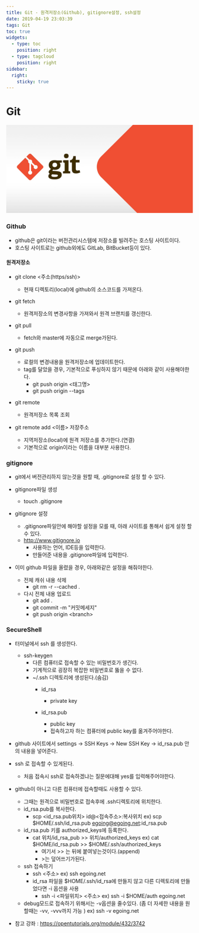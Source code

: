 ```yaml
---
title: Git - 원격저장소(Github), gitignore설정, ssh설정
date: 2019-04-19 23:03:39
tags: Git
toc: true
widgets:
  - type: toc
    position: right
  - type: tagcloud
    position: right
sidebar:
  right:
    sticky: true
---
```

# Git 
![gitlogo](/images/git_logo.png)
<!-- more -->
### Github
- github은 git이라는 버전관리시스템에 저장소를 빌려주는 호스팅 사이트이다.
- 호스팅 사이트로는 github외에도 GitLab, BitBucket등이 있다.

#### 원격저장소
- git clone <주소(https/ssh)>
    - 현재 디렉토리(local)에 github의 소스코드를 가져온다.

- git fetch
    - 원격저장소의 변경사항을 가져와서 원격 브랜치를 갱신한다.

- git pull
    - fetch와 master에 자동으로 merge가된다.
    
- git push
    -  로컬의 변경내용을 원격저장소에 업데이트한다.
    - tag를 달았을 경우, 기본적으로 푸싱하지 않기 때문에 아래와 같이 사용해야한다. 
        - git push origin <태그명>
        - git push origin --tags

- git remote
    - 원격저장소 목록 조회

- git remote add <이름> 저장주소
    - 지역저장소(local)에 원격 저장소를 추가한다.(연결)
    - 기본적으로 origin이라는 이름을 대부분 사용한다.

### gitignore
- git에서 버전관리하지 않는것을 원할 때, .gitignore로 설정 할 수 있다.
- gitignore파일 생성
    - touch  \.gitignore

- gitignore 설정
    - \.gitignore파일안에 해야할 설정을 모를 때, 아래 사이트를 통해서 쉽게 설정 할 수 있다.
    - http://www.gitignore.io
        - 사용하는 언어, IDE등을 입력한다.
        - 만들어준 내용을 .gitignore파일에 입력한다.
        
- 이미 github 파일을 올렸을 경우, 아래와같은 설정을 해줘야한다.
    - 전체 캐쉬 내용 삭제
        - git rm -r \--cached \.
    - 다시 전체 내용 업로드
        - git add .
        - git commit -m "커밋메세지"
        - git push origin <branch\>

### SecureShell
- 터미널에서 ssh 를 생성한다.
    - ssh-keygen
        - 다른 컴퓨터로 접속할 수 있는 비밀번호가 생긴다.
        - 기계적으로 굉장히 복잡한 비밀번호로 뚫을 수 없다.
        - ~/.ssh 디렉토리에 생성된다.(숨김)
            - id_rsa
                - private key
                
            - id_rsa.pub
                - public key
                - 접속하고자 하는 컴퓨터에 public key를 옮겨주어야한다.
- github 사이트에서 settings → SSH Keys → New SSH Key → id_rsa.pub 안의 내용을 넣어준다. 
- ssh 로 접속할 수 있게된다.
    - 처음 접속시 ssh로 접속하겠냐는 질문에대해 yes를 입력해주어야한다.

- github이 아니고 다른 컴퓨터에 접속할때도 사용할 수 있다.
    - 그때는 원격으로 비밀번호로 접속후에 .ssh디렉토리에 위치한다.
    - id_rsa.pub를 복사한다.
        - scp <id_rsa.pub위치\> id@<접속주소\>:복사위치
        ex)  scp $HOME/.ssh/id_rsa.pub egoing@egoing.net:id_rsa.pub
    - id_rsa.pub 키를 authorized_keys에 등록한다.
        - cat 위치/id_rsa_pub >> 위치/authorized_keys
        ex)  cat $HOME/id_rsa.pub >> $HOME/.ssh/authorized_keys
            - 여기서 >> 는 뒤에 붙여넣는것이다.(append)
            - \>는 덮어쓰기가된다.
    - ssh 접속하기
        - ssh <주소\>
        ex) ssh egoing.net
        -  id_rsa 파일을 $HOME/.ssh/id_rsa에 만들지 않고 다른 디렉토리에 만들었다면 -i 옵션을 사용
            - ssh -i <파일위치\> <주소\>
            ex)  ssh -i $HOME/auth egoing.net
    - debug모드로 접속하기 위해서는 -v옵션을 줄수있다. (좀 더 자세한 내용을 원할때는 -vv, -vvv까지 가능 )
    ex)  ssh -v egoing.net
    
- 참고 강좌 : https://opentutorials.org/module/432/3742

